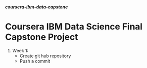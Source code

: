 ##### coursera-ibm-data-capstone

# Coursera IBM Data Science Final Capstone Project

1. Week 1: 
   - Create git hub repository
   - Push a commit
